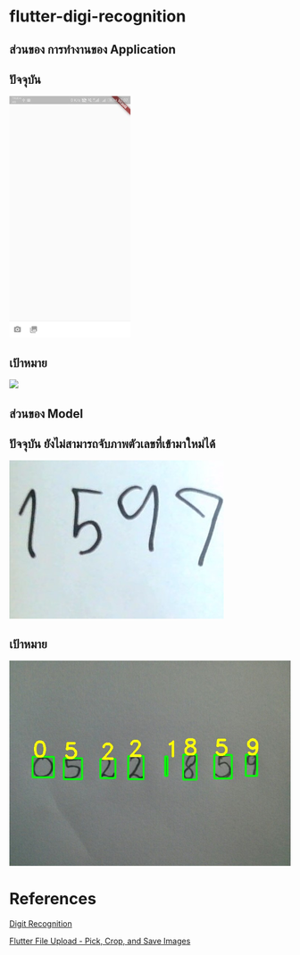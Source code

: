 # flutter-digi-recognition
## ส่วนของ การทำงานของ Application
## ปัจจุบัน
![](https://github.com/nitikornchumnankul/flutter-digi-recognition/blob/main/application.jpg)

## เป้าหมาย
![](https://fireship.io/lessons/flutter-file-uploads-cloud-storage/img/flutter-upload-demo.gif)

## ส่วนของ Model
## ปัจจุบัน ยังไม่สามารถจับภาพตัวเลขที่เข้ามาใหม่ได้
![](https://github.com/nitikornchumnankul/flutter-digi-recognition/blob/main/api/model/photo_4.jpg)

## เป้าหมาย
![](https://github.com/nitikornchumnankul/flutter-digi-recognition/blob/main/api/model/result.jpg)

# References
[Digit Recognition](https://github.com/bikz05/digit-recognition)

[Flutter File Upload - Pick, Crop, and Save Images](https://fireship.io/lessons/flutter-file-uploads-cloud-storage/)



